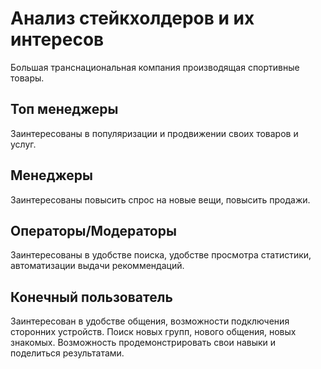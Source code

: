 # Анализ стейкхолдеров и их интересов

Большая транснациональная компания производящая спортивные товары. 

## Топ менеджеры

Заинтересованы в популяризации и продвижении своих товаров и услуг.

## Менеджеры

Заинтересованы повысить спрос на новые вещи, повысить продажи.

## Операторы/Модераторы

Заинтересованы в удобстве поиска, удобстве просмотра статистики, автоматизации выдачи рекоммендаций.

## Конечный пользователь

Заинтересован в удобстве общения, возможности подключения сторонних устройств. Поиск новых групп, нового общения, новых знакомых. Возможность продемонстрировать свои навыки и поделиться результатами.
